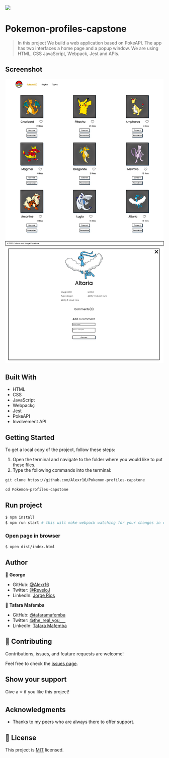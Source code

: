 ![](https://img.shields.io/badge/Microverse-blueviolet)

# Pokemon-profiles-capstone

> In this project We build a web application based on PokeAPI. The app has two interfaces a home page and a popup window. We are using HTML, CSS JavaScript, Webpack, Jest and APIs.

## Screenshot

<img src="./homePage.png">
<img src="./popUP.png">

## Built With

- HTML
- CSS
- JavaScript
- Webpackç
- Jest
- PokeAPI
- Involvement API

<!-- ## Live Demo
For a live demo of the Portfolio [click here](https://Alexr16.github.io/Pokemon-profiles-capstone/). -->


## Getting Started

To get a local copy of the project, follow these steps: 
1. Open the terminal and navigate to the folder where you would like to put these files.
2. Type the following commands into the terminal: 
 ```
 git clone https://github.com/Alexr16/Pokemon-profiles-capstone
 ```
 ```
 cd Pokemon-profiles-capstone
 ```
 
## Run project

```bash
$ npm install
$ npm run start # this will make webpack watching for your changes in code
```

### Open page in browser

```bash
$ open dist/index.html
```

## Author

👤 **George**

- GitHub: [@Alexr16](https://github.com/Alexr16)
- Twitter: [@ReveloJ](https://twitter.com/ReveloJ)
- LinkedIn: [Jorge Ríos](https://www.linkedin.com/in/jorge-r%C3%ADos-3b33ab22b)

👤 **Tafara Mafemba**

- GitHub: [@tafaramafemba](https://github.com/tafaramafemba)
- Twitter: [@the_real_you___](https://twitter.com/the_real_you___)
- LinkedIn: [Tafara Mafemba](https://www.linkedin.com/in/tafara-mafemba-4b82a0156/)

## 🤝 Contributing

Contributions, issues, and feature requests are welcome!

Feel free to check the [issues page](https://github.com/Alexr16/Pokemon-profiles-capstone/issues).

## Show your support

Give a ⭐️ if you like this project!

## Acknowledgments

- Thanks to my peers who are always there to offer support. 

## 📝 License

This project is [MIT](./LICENSE) licensed.

